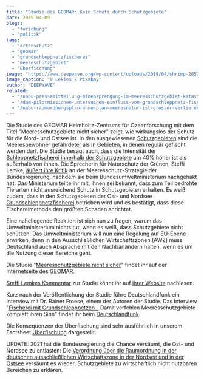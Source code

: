 ```yaml
---
title: "Studie des GEOMAR: Kein Schutz durch Schutzgebiete"
date: 2019-04-09
blogs: 
  - "forschung"
  - "politik"
tags: 
  - "artenschutz"
  - "geomar"
  - "grundschleppnetzfischerei"
  - "meereschutzgebiet"
  - "überfischung"
image: "https://www.deepwave.org/wp-content/uploads/2019/04/shrimp-205275_1920.jpg"
image_caption: "© Lekies / Pixabay"
author: "DEEPWAVE"
related: 
  - "/nabu-pressemitteilung-minensprengung-im-meeresschutzgebiet-katastrophal-fuer-natur/"
  - "/dam-pilotmissionen-untersuchen-einfluss-von-grundschleppnetz-fischerei-auf-meeresschutzgebiete-in-nord-und-ostsee/"
  - "/nabu-raumordnungsplan-ohne-plan-meeresnatur-ist-grosser-verlierer/"
---
```


Die Studie des GEOMAR Helmholtz-Zentrums für Ozeanforschung mit dem Titel "Meeresschutzgebiete nicht sicher" zeigt, wie wirkungslos der Schutz für die Nord- und Ostsee ist. In den ausgewiesenen [Schutzgebieten](https://www.deepwave.org/nabu-pressemitteilung-minensprengung-im-meeresschutzgebiet-katastrophal-fuer-natur/) sind die Meeresbewohner gefährdeter als in Gebieten, in denen regulär gefischt werden darf. Die Studie besagt auch, dass die Intensität der [Schleppnetzfischerei innerhalb der Schutzgebiete](https://www.deepwave.org/dam-pilotmissionen-untersuchen-einfluss-von-grundschleppnetz-fischerei-auf-meeresschutzgebiete-in-nord-und-ostsee/) um 40% höher ist als außerhalb von ihnen. Die Sprecherin für Naturschutz der Grünen, Steffi Lemke, [äußert ihre Kritik](https://www.steffi-lemke.de/2019/02/geomar-studie-starke-belastung-durch-fischerei-in-schutzgebieten/) an der Meeresschutz-Strategie der Bundesregierung, nachdem sie beim Bundesumweltministerium nachgehakt hat. Das Ministerium teilte ihr mit, ihnen sei bekannt, dass zum Teil bedrohte Tierarten nicht ausreichend Schutz in Schutzgebieten erhalten. Es weiß zudem, dass in den Schutzgebieten der Ost- und Nordsee [Grundschleppnetzfischerei](https://www.deepwave.org/wp-content/uploads/2016/07/DWfacts_Grundschleppnetzfischerei_2016.pdf) betrieben wird und es bestätigt, dass diese Fischereimethode den größten Schaden anrichtet.

Eine naheliegende Reaktion ist sich nun zu fragen, warum das Umweltministerium nichts tut, wenn es weiß, dass Schutzgebiete nicht schützen. Das Umweltministerium will nun eine Regelung auf EU-Ebene erwirken, denn in den Ausschließlichen Wirtschaftszonen (AWZ) muss Deutschland auch Absprache mit den Nachbarländern halten, wenn es um die Nutzung dieser Bereiche geht.

Die Studie "[Meeresschutzgebiete nicht sicher](https://www.geomar.de/news/article/meeresschutzgebiete-nicht-sicher/)" findet ihr auf der Internetseite des [GEOMAR](https://www.geomar.de/).

[Steffi Lemkes Kommentar](https://www.steffi-lemke.de/2019/02/geomar-studie-starke-belastung-durch-fischerei-in-schutzgebieten/) zur Studie könnt ihr auf [ihrer Website](https://www.steffi-lemke.de/) nachlesen.

Kurz nach der Veröffentlichung der Studie führe Deutschlandfunk ein Interview mit Dr. Rainer Froese, einem der Autoren der Studie. Das Interview "[Fischerei mit Grundschleppnetzen -](https://www.deutschlandfunk.de/fischerei-mit-grundschleppnetzen-damit-verfehlen-100.html) Damit verfehlen Meeresschutzgebiete komplett ihren Sinn" findet ihr beim [Deutschlandfunk](https://www.deutschlandfunk.de/).

Die Konsequenzen der Überfischung sind sehr ausführlich in unserem Factsheet [Überfischung](https://www.deepwave.org/die-ozeane/überfischung/) dargestellt.

UPDATE: 2021 hat die Bundesregierung die Chance versäumt, die Ost- und Nordsee zu entlasten: Die [Verordnung über die Raumordnung in der deutschen ausschließlichen Wirtschaftszone in der Nordsee und in der Ostsee](https://www.deepwave.org/nabu-raumordnungsplan-ohne-plan-meeresnatur-ist-grosser-verlierer/) versäumt es wieder, Schutzgebiete zu wirtschaftlich nicht nutzbaren Bereichen zu erklären.
